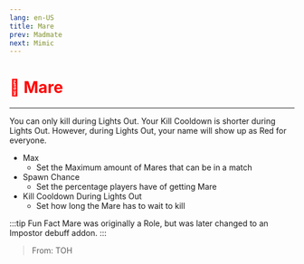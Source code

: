 ```yaml
---
lang: en-US
title: Mare
prev: Madmate
next: Mimic
---
```


# <font color=red>🐴 <b>Mare</b></font> <Badge text="Impostor" type="tip" vertical="middle"/>

***

You can only kill during Lights Out. Your Kill Cooldown is shorter during Lights Out. However, during Lights Out, your name will show up as Red for everyone.

- Max
  - Set the Maximum amount of Mares that can be in a match
- Spawn Chance
  - Set the percentage players have of getting Mare
- Kill Cooldown During Lights Out
  - Set how long the Mare has to wait to kill

:::tip Fun Fact
Mare was originally a Role, but was later changed to an Impostor debuff addon.
:::

> From: TOH
